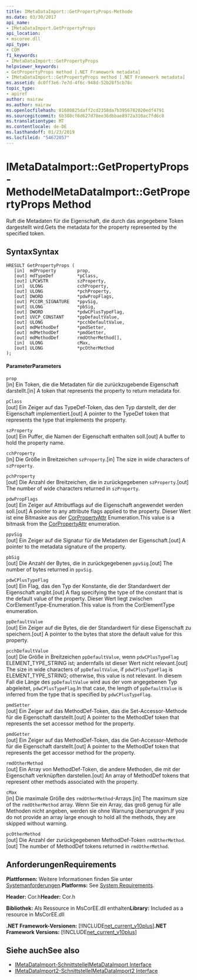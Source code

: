 ```yaml
---
title: IMetaDataImport::GetPropertyProps-Methode
ms.date: 03/30/2017
api_name:
- IMetaDataImport.GetPropertyProps
api_location:
- mscoree.dll
api_type:
- COM
f1_keywords:
- IMetaDataImport::GetPropertyProps
helpviewer_keywords:
- GetPropertyProps method [.NET Framework metadata]
- IMetaDataImport::GetPropertyProps method [.NET Framework metadata]
ms.assetid: dc0ff3e6-7e7d-4f6c-948d-52b28f5cb78c
topic_type:
- apiref
author: mairaw
ms.author: mairaw
ms.openlocfilehash: 81680825daff2cd2358da7b3956782020edf4791
ms.sourcegitcommit: 6b308cf6d627d78ee36dbbae8972a310ac7fd6c8
ms.translationtype: MT
ms.contentlocale: de-DE
ms.lasthandoff: 01/23/2019
ms.locfileid: "54672057"
---
```

# <a name="imetadataimportgetpropertyprops-method"></a><span data-ttu-id="17e62-102">IMetaDataImport::GetPropertyProps-Methode</span><span class="sxs-lookup"><span data-stu-id="17e62-102">IMetaDataImport::GetPropertyProps Method</span></span>
<span data-ttu-id="17e62-103">Ruft die Metadaten für die Eigenschaft, die durch das angegebene Token dargestellt wird.</span><span class="sxs-lookup"><span data-stu-id="17e62-103">Gets the metadata for the property represented by the specified token.</span></span>  
  
## <a name="syntax"></a><span data-ttu-id="17e62-104">Syntax</span><span class="sxs-lookup"><span data-stu-id="17e62-104">Syntax</span></span>  
  
```  
HRESULT GetPropertyProps (  
   [in]  mdProperty        prop,  
   [out] mdTypeDef         *pClass,   
   [out] LPCWSTR           szProperty,   
   [in]  ULONG             cchProperty,   
   [out] ULONG             *pchProperty,   
   [out] DWORD             *pdwPropFlags,   
   [out] PCCOR_SIGNATURE   *ppvSig,   
   [out] ULONG             *pbSig,   
   [out] DWORD             *pdwCPlusTypeFlag,   
   [out] UVCP_CONSTANT     *ppDefaultValue,  
   [out] ULONG             *pcchDefaultValue,  
   [out] mdMethodDef       *pmdSetter,   
   [out] mdMethodDef       *pmdGetter,   
   [out] mdMethodDef       rmdOtherMethod[],  
   [in]  ULONG             cMax,   
   [out] ULONG             *pcOtherMethod   
);  
```  
  
#### <a name="parameters"></a><span data-ttu-id="17e62-105">Parameter</span><span class="sxs-lookup"><span data-stu-id="17e62-105">Parameters</span></span>  
 `prop`  
 <span data-ttu-id="17e62-106">[in] Ein Token, die die Metadaten für die zurückzugebende Eigenschaft darstellt.</span><span class="sxs-lookup"><span data-stu-id="17e62-106">[in] A token that represents the property to return metadata for.</span></span>  
  
 `pClass`  
 <span data-ttu-id="17e62-107">[out] Ein Zeiger auf das TypeDef-Token, das den Typ darstellt, der der Eigenschaft implementiert.</span><span class="sxs-lookup"><span data-stu-id="17e62-107">[out] A pointer to the TypeDef token that represents the type that implements the property.</span></span>  
  
 `szProperty`  
 <span data-ttu-id="17e62-108">[out] Ein Puffer, die Namen der Eigenschaft enthalten soll.</span><span class="sxs-lookup"><span data-stu-id="17e62-108">[out] A buffer to hold the property name.</span></span>  
  
 `cchProperty`  
 <span data-ttu-id="17e62-109">[in] Die Größe in Breitzeichen `szProperty`.</span><span class="sxs-lookup"><span data-stu-id="17e62-109">[in] The size in wide characters of `szProperty`.</span></span>  
  
 `pchProperty`  
 <span data-ttu-id="17e62-110">[out] Die Anzahl der Breitzeichen, die in zurückgegebenen `szProperty`.</span><span class="sxs-lookup"><span data-stu-id="17e62-110">[out] The number of wide characters returned in `szProperty`.</span></span>  
  
 `pdwPropFlags`  
 <span data-ttu-id="17e62-111">[out] Ein Zeiger auf Attributflags auf die Eigenschaft angewendet werden soll.</span><span class="sxs-lookup"><span data-stu-id="17e62-111">[out] A pointer to any attribute flags applied to the property.</span></span> <span data-ttu-id="17e62-112">Dieser Wert ist eine Bitmaske aus der [CorPropertyAttr](../../../../docs/framework/unmanaged-api/metadata/corpropertyattr-enumeration.md) Enumeration.</span><span class="sxs-lookup"><span data-stu-id="17e62-112">This value is a bitmask from the [CorPropertyAttr](../../../../docs/framework/unmanaged-api/metadata/corpropertyattr-enumeration.md) enumeration.</span></span>  
  
 `ppvSig`  
 <span data-ttu-id="17e62-113">[out] Ein Zeiger auf die Signatur für die Metadaten der Eigenschaft.</span><span class="sxs-lookup"><span data-stu-id="17e62-113">[out] A pointer to the metadata signature of the property.</span></span>  
  
 `pbSig`  
 <span data-ttu-id="17e62-114">[out] Die Anzahl der Bytes, die in zurückgegebenen `ppvSig`.</span><span class="sxs-lookup"><span data-stu-id="17e62-114">[out] The number of bytes returned in `ppvSig`.</span></span>  
  
 `pdwCPlusTypeFlag`  
 <span data-ttu-id="17e62-115">[out] Ein Flag, das den Typ der Konstante, die der Standardwert der Eigenschaft angibt.</span><span class="sxs-lookup"><span data-stu-id="17e62-115">[out] A flag specifying the type of the constant that is the default value of the property.</span></span> <span data-ttu-id="17e62-116">Dieser Wert liegt zwischen CorElementType-Enumeration.</span><span class="sxs-lookup"><span data-stu-id="17e62-116">This value is from the CorElementType enumeration.</span></span>  
  
 `ppDefaultValue`  
 <span data-ttu-id="17e62-117">[out] Ein Zeiger auf die Bytes, die der Standardwert für diese Eigenschaft zu speichern.</span><span class="sxs-lookup"><span data-stu-id="17e62-117">[out] A pointer to the bytes that store the default value for this property.</span></span>  
  
 `pcchDefaultValue`  
 <span data-ttu-id="17e62-118">[out] Die Größe in Breitzeichen `ppDefaultValue`, wenn `pdwCPlusTypeFlag` ELEMENT_TYPE_STRING ist; andernfalls ist dieser Wert nicht relevant.</span><span class="sxs-lookup"><span data-stu-id="17e62-118">[out] The size in wide characters of `ppDefaultValue`, if `pdwCPlusTypeFlag` is ELEMENT_TYPE_STRING; otherwise, this value is not relevant.</span></span> <span data-ttu-id="17e62-119">In diesem Fall die Länge des `ppDefaultValue` wird aus der vom angegebenen Typ abgeleitet, `pdwCPlusTypeFlag`.</span><span class="sxs-lookup"><span data-stu-id="17e62-119">In that case, the length of `ppDefaultValue` is inferred from the type that is specified by `pdwCPlusTypeFlag`.</span></span>  
  
 `pmdSetter`  
 <span data-ttu-id="17e62-120">[out] Ein Zeiger auf das MethodDef-Token, das die Set-Accessor-Methode für die Eigenschaft darstellt.</span><span class="sxs-lookup"><span data-stu-id="17e62-120">[out] A pointer to the MethodDef token that represents the set accessor method for the property.</span></span>  
  
 `pmdGetter`  
 <span data-ttu-id="17e62-121">[out] Ein Zeiger auf das MethodDef-Token, das die Get-Accessor-Methode für die Eigenschaft darstellt.</span><span class="sxs-lookup"><span data-stu-id="17e62-121">[out] A pointer to the MethodDef token that represents the get accessor method for the property.</span></span>  
  
 `rmdOtherMethod`  
 <span data-ttu-id="17e62-122">[out] Ein Array von MethodDef-Token, die andere Methoden, die mit der Eigenschaft verknüpften darstellen.</span><span class="sxs-lookup"><span data-stu-id="17e62-122">[out] An array of MethodDef tokens that represent other methods associated with the property.</span></span>  
  
 `cMax`  
 <span data-ttu-id="17e62-123">[in] Die maximale Größe des `rmdOtherMethod`-Arrays.</span><span class="sxs-lookup"><span data-stu-id="17e62-123">[in] The maximum size of the `rmdOtherMethod` array.</span></span> <span data-ttu-id="17e62-124">Wenn Sie ein Array, das groß genug für alle Methoden nicht angeben, werden sie ohne Warnung übersprungen.</span><span class="sxs-lookup"><span data-stu-id="17e62-124">If you do not provide an array large enough to hold all the methods, they are skipped without warning.</span></span>  
  
 `pcOtherMethod`  
 <span data-ttu-id="17e62-125">[out] Die Anzahl der zurückgegebenen MethodDef-Token `rmdOtherMethod`.</span><span class="sxs-lookup"><span data-stu-id="17e62-125">[out] The number of MethodDef tokens returned in `rmdOtherMethod`.</span></span>  
  
## <a name="requirements"></a><span data-ttu-id="17e62-126">Anforderungen</span><span class="sxs-lookup"><span data-stu-id="17e62-126">Requirements</span></span>  
 <span data-ttu-id="17e62-127">**Plattformen:** Weitere Informationen finden Sie unter [Systemanforderungen](../../../../docs/framework/get-started/system-requirements.md).</span><span class="sxs-lookup"><span data-stu-id="17e62-127">**Platforms:** See [System Requirements](../../../../docs/framework/get-started/system-requirements.md).</span></span>  
  
 <span data-ttu-id="17e62-128">**Header:** Cor.h</span><span class="sxs-lookup"><span data-stu-id="17e62-128">**Header:** Cor.h</span></span>  
  
 <span data-ttu-id="17e62-129">**Bibliothek:** Als Ressource in MsCorEE.dll enthalten</span><span class="sxs-lookup"><span data-stu-id="17e62-129">**Library:** Included as a resource in MsCorEE.dll</span></span>  
  
 <span data-ttu-id="17e62-130">**.NET Framework-Versionen:** [!INCLUDE[net_current_v10plus](../../../../includes/net-current-v10plus-md.md)]</span><span class="sxs-lookup"><span data-stu-id="17e62-130">**.NET Framework Versions:** [!INCLUDE[net_current_v10plus](../../../../includes/net-current-v10plus-md.md)]</span></span>  
  
## <a name="see-also"></a><span data-ttu-id="17e62-131">Siehe auch</span><span class="sxs-lookup"><span data-stu-id="17e62-131">See also</span></span>
- [<span data-ttu-id="17e62-132">IMetaDataImport-Schnittstelle</span><span class="sxs-lookup"><span data-stu-id="17e62-132">IMetaDataImport Interface</span></span>](../../../../docs/framework/unmanaged-api/metadata/imetadataimport-interface.md)
- [<span data-ttu-id="17e62-133">IMetaDataImport2-Schnittstelle</span><span class="sxs-lookup"><span data-stu-id="17e62-133">IMetaDataImport2 Interface</span></span>](../../../../docs/framework/unmanaged-api/metadata/imetadataimport2-interface.md)
